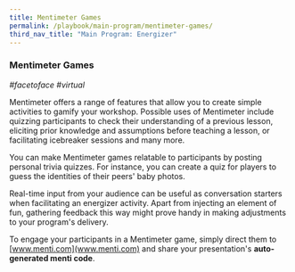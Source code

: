 ```yaml
---
title: Mentimeter Games
permalink: /playbook/main-program/mentimeter-games/
third_nav_title: "Main Program: Energizer"
---
```

### Mentimeter Games 
*#facetoface #virtual*

Mentimeter offers a range of features that allow you to create simple activities to gamify your workshop. Possible uses of Mentimeter include quizzing participants to check their understanding of a previous lesson, eliciting prior knowledge and assumptions before teaching a lesson, or facilitating icebreaker sessions and many more.

You can make Mentimeter games relatable to participants by posting personal trivia quizzes. For instance, you can create a quiz for players to guess the identities of their peers' baby photos. 

Real-time input from your audience can be useful as conversation starters when facilitating an energizer activity. Apart from injecting an element of fun, gathering feedback this way might prove handy in making adjustments to your program's delivery.

To engage your participants in a Mentimeter game, simply direct them to [www.menti.com](www.menti.com) and share your presentation's **auto-generated menti code**. 
